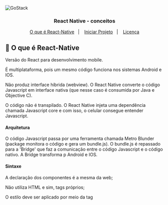 <img alt="GoStack" src="https://storage.googleapis.com/golden-wind/bootcamp-gostack/header-desafios.png" />

<h3 align="center">
  React Native - conceitos
</h3>

<p align="center">
  <a href="#o-que-é">O que é React-Native</a>&nbsp;&nbsp;&nbsp;|&nbsp;&nbsp;&nbsp;
  <a href="#iniciar-projeto">Iniciar Projeto</a>&nbsp;&nbsp;&nbsp;|&nbsp;&nbsp;&nbsp;
  <a href="#memo-licença">Licença</a>
</p>

## :rocket: O que é React-Native

Versão do React para desenvolvimento mobile.

É multiplataforma, pois um mesmo código funciona nos sistemas Android e IOS.

Não produz interface híbrida (webview). O React Native converte o código Javascript em interface nativa (que nesse caso é consumida por Java e Objective C).

O código não é transpilado. O React Native injeta uma dependência chamada Javascript core e com isso, o celular consegue entender Javascript.

#### Arquitetura
O código Javascript passa por uma ferramenta chamada Metro Blunder (package monitora o código e gera um bundle.js). O bundle.js é repassado para a 'Bridge' que faz a comunicação entre o código Javascript e o código nativo. A Bridge transforma p Android e IOS.

#### Sintaxe
A declaração dos componentes é a mesma da web;

Não utiliza HTML e sim, tags próprios;

O estilo deve ser aplicado por meio da tag <style>

Dependências instaladas neste projeto:
- Node.js;
- Yarn 1;
- JDK 8;
- Libs gŕaficas 32 bits;
- KVM

Em ~/.zshrc:
home/marcelo/zshrc

export JAVA_HOME=/Android/Sdk export ANDROID_HOME=/Android/Sdk export PATH=$PATH:$ANDROID_HOME/emulator export PATH=$PATH:$ANDROID_HOME/tools export PATH=$PATH:$ANDROID_HOME/tools/bin export PATH=$PATH:$ANDROID_HOME/platform-tools

#### studio.sh
comando para abrir o Android Studio

## :rocket: Iniciar Projeto
react-native init + nome do projeto

Executando app no Dispositivo via USB
execute o comando adb devices
Se estiver escrito device ao lado do ID do dispositivo significa que ele está pronto para executar a aplicação.

#### Executando app no Dispositivo via USB
Com o device no USB, escolher PTP
execute o comando adb devices, o retorno deve ser algo como:
List of devices attached 14ed2fcc device # Dispositivo físico

Após:

1 - Abra 2 janelas do seu terminal e navegue até a pasta do projeto; 2 - Na primeira janela execute react-native start --reset-cache ; 3 - Quando o processo acima começar vá para a outra janela e execute react-native run-android .

obs: Esta é uma forma de evitar o bug do bundler

Diferenças do ReactJS
Em Ract-Native não se usa tags HTML mas sim elementos que são exportados do pacote React-Native

view = div, footer, aside, main, section, header;

text = h1, h2, h3, p, span, strong

Os elementos do React Native:

não possuem valor semântico (significado);
não possuem estilização própria;
Todos os elementos/componentes possuem por padrão, 'display: flex'.
Para estilização usa-se o StyleSheet que é um objeto e é importado do React-Native.

A parte do CSS é criado como código Javascript. Não se cria arquivo CSS.

Não há herança de estilos. É necessário usar um estilo para cada tag.

StatusBar - para estilizar especificamente a barra de status.

#### BaseURL com axios
import axios

Para conectar o dispositivo com o localhost (API local):

IOS com Emulador: localhost

IOS físico: IP da máquina

Android com Emulador: localhost com adb devices na opção reverse

ex. adb reverse tcp:3333 tcp:3333 (nesse caso, a porta 3333 da máquina vai ser redirecionada para a porta 3333 do emulador

Android com Emulador do Android Studio: 10.0.2.2

Android com Emulador Genymotion: 10.0.3.2

Android físico: IP da máquina

IP máquina no linux

executar ip addr show no terminal

meu IP 192.168.0.12/24

Console.log
chacoalhar o dispositivo físico → debug → inspect no browser

Lista e scroll
import from react-native a ScrollView e usar como tag no lugar da view.

Com isso não é possível ter justify-content nem align-items

ou

FlatList - componente performático para listas. É melhor para listas grandes pois só mostra em tela oq está visível. A FlatList ocupa o máximo de espaço possível;

#### API pública utilizada

  <a src="https://www.themealdb.com/api/json/v1/1'">The Mealdb - www.themealdb.com</a>

Outros
- SafeAreaView - elementos só ocupam a área visível da aplicação;
- Button - tem estilização própria de acordo com a plataforma;
- Touchable - dá p fazer estilização do zero;
- onPress - o mesmo que onClick por não ter mouse;
- EsLint & Prettier
- yarn add eslint -D

yarn eslint —init

yarn add -D eslint-plugin-react@^7.19.0 @typescript-eslint/eslint-plugin@latest eslint-config-airbnb@latest eslint-plugin-import@^2.20.1 eslint-plugin-jsx-a11y@^6.2.3 eslint-plugin-react-hooks@^2.5.0 @typescript-eslint/parser@latest

yarn add prettier eslint-config-prettier eslint-plugin-prettier -D
